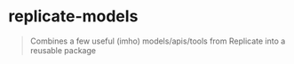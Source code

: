 # replicate-models

> Combines a few useful (imho) models/apis/tools from Replicate into a reusable package